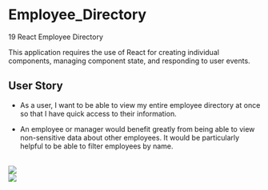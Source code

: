 # Employee_Directory
19 React Employee Directory

This application requires the use of React for creating individual components, managing component state, and responding to user events.


## User Story

* As a user, I want to be able to view my entire employee directory at once so that I have quick access to their information.

* An employee or manager would benefit greatly from being able to view non-sensitive data about other employees. It would be particularly helpful to be able to filter  employees by name.

<br>
  <img src='./assets/directory1.jpg'>
  <br>
  <img src='./assets/directory2.jpg'>
  
